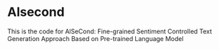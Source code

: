 # Alsecond
This is the code for AlSeCond: Fine-grained Sentiment Controlled Text Generation Approach Based on Pre-trained Language Model
